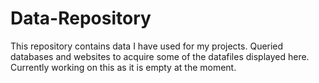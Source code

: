# Data-Repository
This repository contains data I have used for my projects. 
Queried databases and websites to acquire some of the datafiles displayed here.
Currently working on this as it is empty at the moment.
